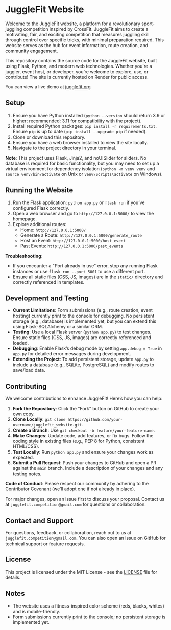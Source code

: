# JuggleFit Website

Welcome to the JuggleFit website, a platform for a revolutionary sport-juggling competition inspired by CrossFit. JuggleFit aims to create a motivating, fair, and exciting competition that measures juggling skill through control over specific tricks, with minimal preparation required. This website serves as the hub for event information, route creation, and community engagement.

This repository contains the source code for the JuggleFit website, built using Flask, Python, and modern web technologies. Whether you're a juggler, event host, or developer, you’re welcome to explore, use, or contribute! The site is currently hosted on Render for public access.

You can view a live demo at [jugglefit.org](www.jugglefit.org)

## Setup

1. Ensure you have Python installed (`python --version` should return 3.9 or higher; recommended: 3.11 for compatibility with the project).
2. Install required Python packages: `pip install -r requirements.txt`. Ensure `pip` is up to date (`pip install --upgrade pip` if needed).
3. Clone or download this repository.
4. Ensure you have a web browser installed to view the site locally.
5. Navigate to the project directory in your terminal.

**Note**: This project uses Flask, Jinja2, and noUISlider for sliders. No database is required for basic functionality, but you may need to set up a virtual environment for dependency isolation (`python -m venv venv` and `source venv/bin/activate` on Unix or `venv\Scripts\activate` on Windows).

## Running the Website

1. Run the Flask application: `python app.py` or `flask run` if you’ve configured Flask correctly.
2. Open a web browser and go to `http://127.0.0.1:5000/` to view the homepage.
3. Explore additional routes:
   - Home: `http://127.0.0.1:5000/`
   - Generate a Route: `http://127.0.0.1:5000/generate_route`
   - Host an Event: `http://127.0.0.1:5000/host_event`
   - Past Events: `http://127.0.0.1:5000/past_events`

**Troubleshooting**:
- If you encounter a "Port already in use" error, stop any running Flask instances or use `flask run --port 5001` to use a different port.
- Ensure all static files (CSS, JS, images) are in the `static/` directory and correctly referenced in templates.

## Development and Testing

- **Current Limitations**: Form submissions (e.g., route creation, event hosting) currently print to the console for debugging. No persistent storage (e.g., database) is implemented yet, but you can extend this using Flask-SQLAlchemy or a similar ORM.
- **Testing**: Use a local Flask server (`python app.py`) to test changes. Ensure static files (CSS, JS, images) are correctly referenced and loaded.
- **Debugging**: Enable Flask’s debug mode by setting `app.debug = True` in `app.py` for detailed error messages during development.
- **Extending the Project**: To add persistent storage, update `app.py` to include a database (e.g., SQLite, PostgreSQL) and modify routes to save/load data.

## Contributing

We welcome contributions to enhance JuggleFit! Here’s how you can help:

1. **Fork the Repository**: Click the "Fork" button on GitHub to create your own copy.
2. **Clone Locally**: `git clone https://github.com/your-username/jugglefit_website.git`.
3. **Create a Branch**: Use `git checkout -b feature/your-feature-name`.
4. **Make Changes**: Update code, add features, or fix bugs. Follow the coding style in existing files (e.g., PEP 8 for Python, consistent HTML/CSS).
5. **Test Locally**: Run `python app.py` and ensure your changes work as expected.
6. **Submit a Pull Request**: Push your changes to GitHub and open a PR against the `main` branch. Include a description of your changes and any testing notes.

**Code of Conduct**: Please respect our community by adhering to the Contributor Covenant (we’ll adopt one if not already in place).

For major changes, open an issue first to discuss your proposal. Contact us at `jugglefit.competition@gmail.com` for questions or collaboration.

## Contact and Support

For questions, feedback, or collaboration, reach out to us at `jugglefit.competition@gmail.com`. You can also open an issue on GitHub for technical support or feature requests.

## License

This project is licensed under the MIT License - see the [LICENSE](LICENSE) file for details.

## Notes

- The website uses a fitness-inspired color scheme (reds, blacks, whites) and is mobile-friendly.
- Form submissions currently print to the console; no persistent storage is implemented yet.
